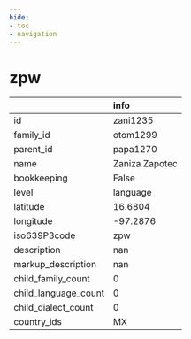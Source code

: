 ```yaml
---
hide:
- toc
- navigation
---
```

# zpw
|                      | info           |
|:---------------------|:---------------|
| id                   | zani1235       |
| family_id            | otom1299       |
| parent_id            | papa1270       |
| name                 | Zaniza Zapotec |
| bookkeeping          | False          |
| level                | language       |
| latitude             | 16.6804        |
| longitude            | -97.2876       |
| iso639P3code         | zpw            |
| description          | nan            |
| markup_description   | nan            |
| child_family_count   | 0              |
| child_language_count | 0              |
| child_dialect_count  | 0              |
| country_ids          | MX             |